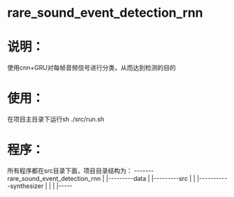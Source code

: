 # rare_sound_event_detection_rnn
# 说明：
使用cnn+GRU对每帧音频信号进行分类，从而达到检测的目的

# 使用：
在项目主目录下运行sh ./src/run.sh

# 程序：
所有程序都在src目录下面，项目目录结构为：
-------rare_sound_event_detection_rnn
| |---------data
| |---------src
| | |-----------synthesizer
| | | |-----

